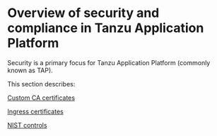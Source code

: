 # Overview of security and compliance in Tanzu Application Platform

Security is a primary focus for Tanzu Application Platform (commonly known as TAP).

This section describes:

[Custom CA certificates](custom-ca-certificates.hbs.md)

[Ingress certificates](ingress-certificates.hbs.md)

[NIST controls](tap-nist-matrix.hbs.md)
